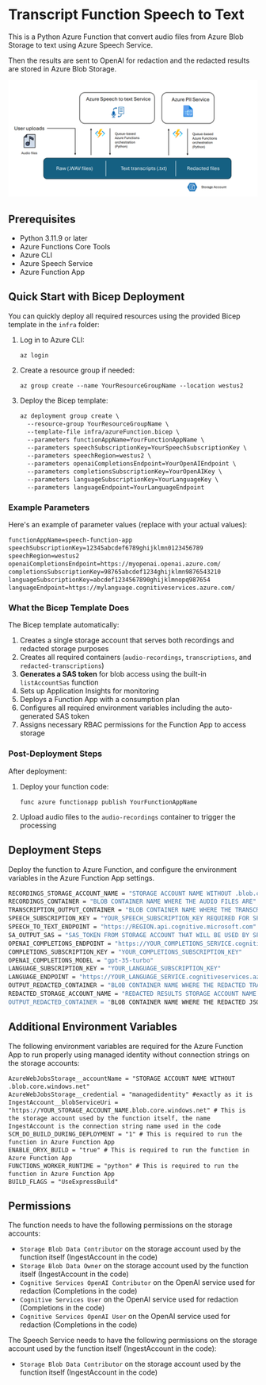 # Transcript Function Speech to Text

This is a Python Azure Function that convert audio files from Azure Blob Storage to text using Azure Speech Service.

Then the results are sent to OpenAI for redaction and the redacted results are stored in Azure Blob Storage.

![Audio transcription/redact](docs/architecture.png)

## Prerequisites

- Python 3.11.9 or later
- Azure Functions Core Tools
- Azure CLI
- Azure Speech Service
- Azure Function App

## Quick Start with Bicep Deployment

You can quickly deploy all required resources using the provided Bicep template in the `infra` folder:

1. Log in to Azure CLI:
   ```
   az login
   ```

2. Create a resource group if needed:
   ```
   az group create --name YourResourceGroupName --location westus2
   ```

3. Deploy the Bicep template:
   ```
   az deployment group create \
     --resource-group YourResourceGroupName \
     --template-file infra/azureFunction.bicep \
     --parameters functionAppName=YourFunctionAppName \
     --parameters speechSubscriptionKey=YourSpeechSubscriptionKey \
     --parameters speechRegion=westus2 \
     --parameters openaiCompletionsEndpoint=YourOpenAIEndpoint \
     --parameters completionsSubscriptionKey=YourOpenAIKey \
     --parameters languageSubscriptionKey=YourLanguageKey \
     --parameters languageEndpoint=YourLanguageEndpoint
   ```

### Example Parameters

Here's an example of parameter values (replace with your actual values):

```
functionAppName=speech-function-app
speechSubscriptionKey=12345abcdef6789ghijklmn0123456789
speechRegion=westus2
openaiCompletionsEndpoint=https://myopenai.openai.azure.com/
completionsSubscriptionKey=98765abcdef1234ghijklmn9876543210
languageSubscriptionKey=abcdef1234567890ghijklmnopq987654
languageEndpoint=https://mylanguage.cognitiveservices.azure.com/
```

### What the Bicep Template Does

The Bicep template automatically:

1. Creates a single storage account that serves both recordings and redacted storage purposes
2. Creates all required containers (`audio-recordings`, `transcriptions`, and `redacted-transcriptions`)
3. **Generates a SAS token** for blob access using the built-in `listAccountSas` function
4. Sets up Application Insights for monitoring
5. Deploys a Function App with a consumption plan
6. Configures all required environment variables including the auto-generated SAS token
7. Assigns necessary RBAC permissions for the Function App to access storage

### Post-Deployment Steps

After deployment:

1. Deploy your function code:
   ```
   func azure functionapp publish YourFunctionAppName
   ```

2. Upload audio files to the `audio-recordings` container to trigger the processing

## Deployment Steps

Deploy the function to Azure Function, and configure the environment variables in the Azure Function App settings.

``` bash
RECORDINGS_STORAGE_ACCOUNT_NAME = "STORAGE ACCOUNT NAME WITHOUT .blob.core.windows.net"
RECORDINGS_CONTAINER = "BLOB CONTAINER NAME WHERE THE AUDIO FILES ARE"
TRANSCRIPTION_OUTPUT_CONTAINER = "BLOB CONTAINER NAME WHERE THE TRANSCRIPTIONS WILL BE DROPPED"
SPEECH_SUBSCRIPTION_KEY = "YOUR_SPEECH_SUBSCRIPTION_KEY REQUIRED FOR SPEECH SERVICE"
SPEECH_TO_TEXT_ENDPOINT = "https://REGION.api.cognitive.microsoft.com"
SA_OUTPUT_SAS = "SAS_TOKEN FROM STORAGE ACCOUNT THAT WILL BE USED BY SPEECH SERVICE TO DROP RESULTS AS CALLBACK"
OPENAI_COMPLETIONS_ENDPOINT = "https://YOUR_COMPLETIONS_SERVICE.cognitiveservices.azure.com"
COMPLETIONS_SUBSCRIPTION_KEY = "YOUR_COMPLETIONS_SUBSCRIPTION_KEY"
OPENAI_COMPLETIONS_MODEL = "gpt-35-turbo"
LANGUAGE_SUBSCRIPTION_KEY = "YOUR_LANGUAGE_SUBSCRIPTION_KEY"
LANGUAGE_ENDPOINT = "https://YOUR_LANGUAGE_SERVICE.cognitiveservices.azure.com"
OUTPUT_REDACTED_CONTAINER = "BLOB CONTAINER NAME WHERE THE REDACTED TRANSCRIPTIONS WILL BE DROPPED"
REDACTED_STORAGE_ACCOUNT_NAME = "REDACTED RESULTS STORAGE ACCOUNT NAME WITHOUT .blob.core.windows.net"" 
OUTPUT_REDACTED_CONTAINER = "BLOB CONTAINER NAME WHERE THE REDACTED JSON WILL BE DROPPED"
```

## Additional Environment Variables

The following environment variables are required for the Azure Function App to run properly using managed identity without connection strings on the storage accounts:

```text
AzureWebJobsStorage__accountName = "STORAGE ACCOUNT NAME WITHOUT .blob.core.windows.net"
AzureWebJobsStorage__credential = "managedidentity" #exactly as it is
IngestAccount__blobServiceUri = "https://YOUR_STORAGE_ACCOUNT_NAME.blob.core.windows.net" # This is the storage account used by the function itself, the name IngestAccount is the connection string name used in the code
SCM_DO_BUILD_DURING_DEPLOYMENT = "1" # This is required to run the function in Azure Function App
ENABLE_ORYX_BUILD = "true" # This is required to run the function in Azure Function App
FUNCTIONS_WORKER_RUNTIME = "python" # This is required to run the function in Azure Function App
BUILD_FLAGS = "UseExpressBuild"
```

## Permissions

The function needs to have the following permissions on the storage accounts:

- `Storage Blob Data Contributor` on the storage account used by the function itself (IngestAccount in the code)
- `Storage Blob Data Owner` on the storage account used by the function itself (IngestAccount in the code)
- `Cognitive Services OpenAI Contributor` on the OpenAI service used for redaction (Completions in the code)
- `Cognitive Services User` on the OpenAI service used for redaction (Completions in the code)
- `Cognitive Services OpenAI User` on the OpenAI service used for redaction (Completions in the code)

The Speech Service needs to have the following permissions on the storage account used by the function itself (IngestAccount in the code):

- `Storage Blob Data Contributor` on the storage account used by the function itself (IngestAccount in the code)
